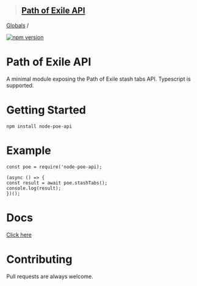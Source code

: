 > ## [Path of Exile API](README.md)

[Globals](globals.md) /

[![npm version](https://badge.fury.io/js/node-poe-api.svg)](https://badge.fury.io/js/node-poe-api)

# Path of Exile API

A minimal module exposing the Path of Exile stash tabs API. Typescript is supported.

# Getting Started

`npm install node-poe-api`

# Example

```
const poe = require('node-poe-api);

(async () => {
const result = await poe.stashTabs();
console.log(result);
})();
```

# Docs

[Click here](https://github.com/stephenpoole/node-poe-api/blob/master/docs/globals.md)

# Contributing

Pull requests are always welcome.